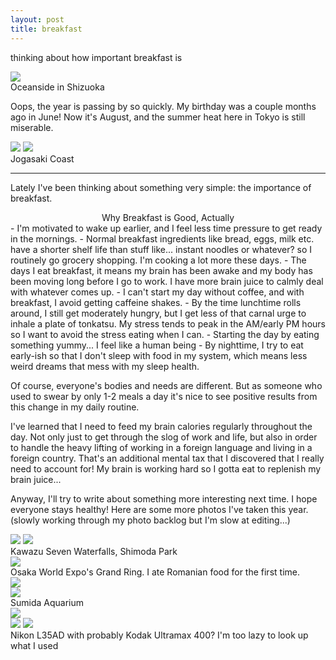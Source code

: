 ```yaml
---
layout: post
title: breakfast
---
```


thinking about how important breakfast is 

<div class="imgContainer fade-in">
	<img class="photo" src="../images/blog/2025-08_e.jpg">
</div>
<div class="caption">Oceanside in Shizuoka</div>

Oops, the year is passing by so quickly. My birthday was a couple months ago in June! Now it's August, and the summer heat here in Tokyo is still miserable.
<div class="imgContainer fade-in">
	<img class="photo" src="../images/blog/2025-08_a.jpg">
	<img class="photo" src="../images/blog/2025-08_b.jpg">
</div>
<div class="caption">Jogasaki Coast</div>

<hr>

Lately I've been thinking about something very simple: the importance of breakfast.

<center><falselink>Why Breakfast is Good, Actually</falselink></center>
- I'm motivated to wake up earlier, and I feel less time pressure to get ready in the mornings.
- Normal breakfast ingredients like bread, eggs, milk etc. have a shorter shelf life than stuff like... instant noodles or whatever? so I routinely go grocery shopping. I'm cooking a lot more these days.
- The days I eat breakfast, it means my brain has been awake and my body has been moving long before I go to work. I have more brain juice to calmly deal with whatever comes up.
- I can't start my day without coffee, and with breakfast, I avoid getting caffeine shakes.
- By the time lunchtime rolls around, I still get moderately hungry, but I get less of that carnal urge to inhale a plate of tonkatsu. My stress tends to peak in the AM/early PM hours so I want to avoid the stress eating when I can.
- Starting the day by eating something yummy... I feel like a human being
- By nighttime, I try to eat early-ish so that I don't sleep with food in my system, which means less weird dreams that mess with my sleep health.

Of course, everyone's bodies and needs are different. But as someone who used to swear by only 1-2 meals a day it's nice to see positive results from this change in my daily routine.

I've learned that I need to feed my brain calories regularly throughout the day. Not only just to get through the slog of work and life, but also in order to handle the heavy lifting of working in a foreign language and living in a foreign country. That's an additional mental tax that I discovered that I really need to account for! My brain is working hard so I gotta eat to replenish my brain juice...

Anyway, I'll try to write about something more interesting next time. I hope everyone stays healthy! Here are some more photos I've taken this year. (slowly working through my photo backlog but I'm slow at editing...)

<div class="imgContainer fade-in">
	<img class="photo" src="../images/blog/2025-08_c.jpg">
	<img class="photo" src="../images/blog/2025-08_d.jpg">
</div>
<div class="caption">Kawazu Seven Waterfalls, Shimoda Park</div>

<div class="imgContainer fade-in">
	<img class="photo" src="../images/blog/2025-08_g.jpg">
</div>
<div class="caption">Osaka World Expo's Grand Ring. I ate Romanian food for the first time.</div>

<div class="imgContainer fade-in">
	<img class="photo" src="../images/blog/2025-08_h.jpg">
</div>

<div class="imgContainer fade-in">
	<img class="photo" src="../images/blog/2025-08_i.jpg">
</div>
<div class="caption">Sumida Aquarium</div>

<div class="imgContainer fade-in">
	<img class="photo" src="../images/blog/2025-08_l.jpg">
</div>

<div class="imgContainer fade-in">
	<img class="photo" src="../images/blog/2025-08_j.jpg">
	<img class="photo" src="../images/blog/2025-08_k.jpg">
</div>
<div class="caption">Nikon L35AD  with probably Kodak Ultramax 400? I'm too lazy to look up what I used</div>